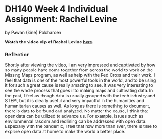 # DH140 Week 4 Individual Assignment: Rachel Levine
by Pawan (Sine) Polcharoen

**Watch the video clip of Rachel Levine [here](https://www.youtube.com/watch?v=5zastnYViHU&feature=youtu.be).**

### Reflection
Shortly after viewing the video, I am very impressed and captivated by how so many people have come together from across the world to work on the Missing Maps program, as well as help with the Red Cross and their work. I feel that data is one of the most powerful tools in the world, and to be using it for such a great cause is really amazing to see. It was very interesting to see the whole process that goes into making maps and cultivating data. In the past, I feel as though data is usually grouped with the tech industry and STEM, but it is clearly useful and very impactful in the humanities and humanitarian causes as well. As long as there is something to document, there is data to be found and analyzed. No matter the cause, I think that open data can be utilized to advance us. For example, issues such as environmental rascism and redlining can be addressed with open data. Especially with the pandemic, I feel that now more than ever, there is time to explore open data at home to make the world a better place. 
